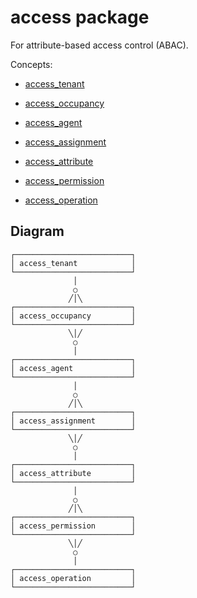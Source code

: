 # access package

For attribute-based access control (ABAC).

Concepts:

* [access_tenant](../access_tenant/)

* [access_occupancy](../access_occupancy/)

* [access_agent](../access_agent/)

* [access_assignment](../access_assignment/)

* [access_attribute](../access_attribute/)

* [access_permission](../access_permission/)

* [access_operation](../access_operation/)


## Diagram

```monopic
┌──────────────────────────┐
│ access_tenant            │
└──────────────────────────┘
              │
              ○
             ╱│╲
┌──────────────────────────┐
│ access_occupancy         │
└──────────────────────────┘
             ╲│╱
              ○
              │
┌──────────────────────────┐
│ access_agent             │
└──────────────────────────┘
              │
              ○
             ╱│╲
┌──────────────────────────┐
│ access_assignment        │
└──────────────────────────┘
             ╲│╱
              ○
              │
┌──────────────────────────┐
│ access_attribute         │
└──────────────────────────┘
              │
              ○
             ╱│╲
┌──────────────────────────┐
│ access_permission        │
└──────────────────────────┘
             ╲│╱
              ○
              │
┌──────────────────────────┐
│ access_operation         │
└──────────────────────────┘
```

